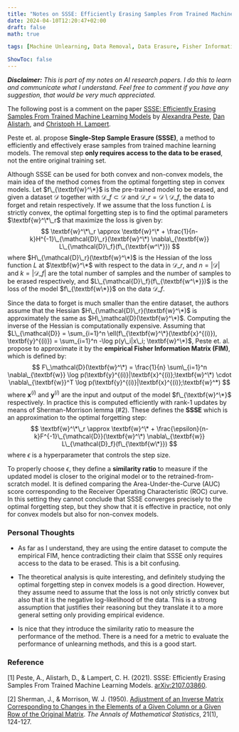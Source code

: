 ```yaml
---
title: "Notes on SSSE: Efficiently Erasing Samples From Trained Machine Learning Models"
date: 2024-04-10T12:20:47+02:00
draft: false
math: true

tags: [Machine Unlearning, Data Removal, Data Erasure, Fisher Information Matrix, Convex Models, Machine Learning, Deep Learning, AI, Paper, Research]

ShowToc: false
---
```


***Disclaimer:*** *This is part of my notes on AI research papers. I do this to learn and communicate what I understand. Feel free to comment if you have any suggestion, that would be very much appreciated.*

The following post is a comment on the paper [SSSE: Efficiently Erasing Samples From Trained Machine Learning Models](#1) by [Alexandra Peste](https://arxiv.org/search/cs?searchtype=author&query=Peste,+A), [Dan Alistarh](https://arxiv.org/search/cs?searchtype=author&query=Alistarh,+D), and [Christoph H. Lampert](https://arxiv.org/search/cs?searchtype=author&query=Lampert,+C+H).

Peste et. al. propose **Single-Step Sample Erasure (SSSE)**, a method to efficiently and effectively erase samples from trained machine learning models. The removal step **only requires access to the data to be erased**, not the entire original training set. 

Although SSSE can be used for both convex and non-convex models, the main idea of the method comes from the optimal forgetting step in convex models. Let $f\_{\textbf{w}^\*}$ is the pre-trained model to be erased, and given a dataset $\mathcal{D}$ together with $\mathcal{D}\_f \subset \mathcal{D}$ and $\mathcal{D}\_r = \mathcal{D} \setminus \mathcal{D}\_f$, the data to forget and retain respectively. If we assume that the loss function $L$ is strictly convex, the optimal forgetting step is to find the optimal parameters $\textbf{w}^\*\_r$ that maximize the loss is given by:
$$ \textbf{w}^\*\_r \approx \textbf{w}^\* + \frac{1}{n-k}H^{-1}\_{\mathcal{D}\_r}(\textbf{w}^\*) \nabla\_{\textbf{w}} L\_{\mathcal{D}\_f}(f\_{\textbf{w^\*}}) $$
where $H\_{\mathcal{D}\_r}(\textbf{w}^\*)$ is the Hessian of the loss function $L$ at $\textbf{w}^\*$ with respect to the data in $\mathcal{D}\_r$, and $n = |\mathcal{D}|$ and $k = |\mathcal{D}\_f|$ are the total number of samples and the number of samples to be erased respectively, and $L\_{\mathcal{D}\_f}(f\_{\textbf{w^\*}})$ is the loss of the model $f\_{\textbf{w\*}}$ on the data $\mathcal{D}\_f$.
 
Since the data to forget is much smaller than the entire dataset, the authors assume that the Hessian $H\_{\mathcal{D}\_r}(\textbf{w}^\*)$ is approximately the same as $H\_\mathcal{D}(\textbf{w}^\*)$. Computing the inverse of the Hessian is computationally expensive. Assuming that $L\_{\mathcal{D}} = \sum_{i=1}^n \ell(f\_{\textbf{w}^\*}(\textbf{x}^{(i)}), \textbf{y}^{(i)}) = \sum_{i=1}^n -\log p(y\_i|x\_i; \textbf{w}^\*)$, Peste et. al. propose to approximate it by the **empirical Fisher Information Matrix (FIM)**, which is defined by: 
$$ F\_\mathcal{D}(\textbf{w}^\*) = \frac{1}{n} \sum\_{i=1}^n \nabla\_{\textbf{w}} \log p(\textbf{y}^{(i)}|\textbf{x}^{(i)};\textbf{w}^\*) \cdot \nabla\_{\textbf{w}}^T \log p(\textbf{y}^{(i)}|\textbf{x}^{(i)};\textbf{w}^*) $$
where $\textbf{x}^{(i)}$ and $\textbf{y}^{(i)}$ are the input and output of the model $f\_{\textbf{w}^\*}$ respectively. In practice this is computed efficiently with rank-1 updates by means of Sherman-Morrison lemma (#2). These defines the **SSSE** which is an approximation to the optimal forgetting step:
$$ \textbf{w}^\*\_r \approx \textbf{w}^\* + \frac{\epsilon}{n-k}F^{-1}\_{\mathcal{D}}(\textbf{w}^\*) \nabla\_{\textbf{w}} L\_{\mathcal{D}_f}(f\_{\textbf{w\*}}) $$
where $\epsilon$ is a hyperparameter that controls the step size.

To properly choose $\epsilon$, they define a **similarity ratio** to measure if the updated model is closer to the original model or to the retrained-from-scratch model. It is defined comparing the Area-Under-the-Curve (AUC) score corresponding to the Receiver Operating Characteristic (ROC) curve. In this setting they cannot conclude that SSSE converges precisely to the optimal forgetting step, but they show that it is effective in practice, not only for convex models but also for non-convex models.

### Personal Thoughts
- As far as I understand, they are using the entire dataset to compute the empirical FIM, hence contradicting their claim that SSSE only requires access to the data to be erased. This is a bit confusing.

- The theoretical analysis is quite interesting, and definitely studying the optimal forgetting step in convex models is a good direction. However, they assume need to assume that the loss is not only strictly convex but also that it is the negative log-likelihood of the data. This is a strong assumption that justifies their reasoning but they translate it to a more general setting only providing empirical evidence. 

- Is nice that they introduce the similarity ratio to measure the performance of the method. There is a need for a metric to evaluate the performance of unlearning methods, and this is a good start.



### Reference
<a id="1">[1]</a> Peste, A., Alistarh, D., & Lampert, C. H. (2021). SSSE: Efficiently Erasing Samples From Trained Machine Learning Models. [arXiv:2107.03860](https://arxiv.org/abs/2107.03860).

<a id="2">[2]</a> Sherman, J., & Morrison, W. J. (1950). [Adjustment of an Inverse Matrix Corresponding to Changes in the Elements of a Given Column or a Given Row of the Original Matrix](https://projecteuclid.org/journals/annals-of-mathematical-statistics/volume-21/issue-1/Adjustment-of-an-Inverse-Matrix-Corresponding-to-a-Change-in/10.1214/aoms/1177729893.full). *The Annals of Mathematical Statistics*, 21(1), 124-127.